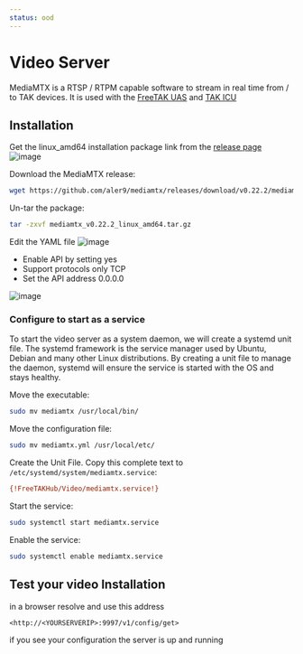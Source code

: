 ```yaml
---
status: ood
---
```


# Video Server
MediaMTX is a RTSP / RTPM capable software to stream in real time from / to TAK devices.
It is used with the [FreeTAK UAS](../../../Usage/tools/FreeTAKUAS.md) and [TAK ICU](../../../Usage/tools/takICU.md)

## Installation
Get the linux_amd64 installation package link from the [release page](https://github.com/aler9/mediamtx/releases)
![image](https://user-images.githubusercontent.com/60719165/142771721-3479eda5-5a0c-49a3-ba34-f0970bd4882d.png)

Download the MediaMTX release:
```bash
wget https://github.com/aler9/mediamtx/releases/download/v0.22.2/mediamtx_v0.22.2_linux_amd64.tar.gz
```

Un-tar the package:
```bash
tar -zxvf mediamtx_v0.22.2_linux_amd64.tar.gz
```


Edit the YAML file
![image](https://user-images.githubusercontent.com/60719165/142767943-a3363aec-a250-4b02-9156-3b9a58627665.png)

- Enable API by setting yes
- Support protocols only TCP
- Set the  API address 0.0.0.0

![image](https://user-images.githubusercontent.com/60719165/142767998-72a03e49-9055-4d4e-ac90-e8e00c51ffa9.png)

### Configure to start as a service
To start the video server as a system daemon, we will create a systemd unit file.
The systemd framework is the service manager used by Ubuntu, Debian and many other Linux distributions.
By creating a unit file to manage the daemon,
systemd will ensure the service is started with the OS and stays healthy.

Move the executable:

```bash
sudo mv mediamtx /usr/local/bin/
```
Move the configuration file:
```bash
sudo mv mediamtx.yml /usr/local/etc/
```

Create the Unit File. 
Copy this complete text to `/etc/systemd/system/mediamtx.service`:
```ini
{!FreeTAKHub/Video/mediamtx.service!}
```

Start the service:
```bash
sudo systemctl start mediamtx.service
```

Enable  the service:
```bash
sudo systemctl enable mediamtx.service
```

## Test your video Installation
in a browser resolve and use this address

`<http://<YOURSERVERIP>:9997/v1/config/get>`

if you see your configuration the server is up and running

